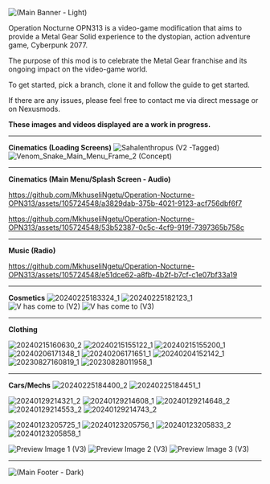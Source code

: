 ![(Main Banner - Light)](https://github.com/MkhuseliNgetu/Operation-Nocturne-OPN313/assets/105724548/e6615a3d-fee3-4ac7-9ecd-3331b76459f2)

Operation Nocturne OPN313 is a video-game modification that aims to provide a Metal Gear Solid experience to the dystopian, action adventure game, Cyberpunk 2077.

The purpose of this mod is to celebrate the Metal Gear franchise and its ongoing impact on the video-game world.

To get started, pick a branch, clone it and follow the guide to get started.

If there are any issues, please feel free to contact me via direct message or on Nexusmods.

**These images and videos displayed are a work in progress.**
***
**Cinematics (Loading Screens)** 
![Sahalenthropus (V2 -Tagged)](https://github.com/MkhuseliNgetu/Operation-Nocturne-OPN313/assets/105724548/b0857c01-bb78-4fa9-9617-d0ccfa3b5878)
![Venom_Snake_Main_Menu_Frame_2 (Concept)](https://github.com/MkhuseliNgetu/Operation-Nocturne-OPN313/assets/105724548/caa9d657-a5e8-4945-88fd-bc0ddcb03ae2)
***
**Cinematics (Main Menu/Splash Screen - Audio)** 



https://github.com/MkhuseliNgetu/Operation-Nocturne-OPN313/assets/105724548/a3829dab-375b-4021-9123-acf756dbf6f7




https://github.com/MkhuseliNgetu/Operation-Nocturne-OPN313/assets/105724548/53b52387-0c5c-4cf9-919f-7397365b758c


***
**Music (Radio)**

https://github.com/MkhuseliNgetu/Operation-Nocturne-OPN313/assets/105724548/e51dce62-a8fb-4b2f-b7cf-c1e07bf33a19
***
**Cosmetics**
![20240225183324_1](https://github.com/MkhuseliNgetu/Operation-Nocturne-OPN313/assets/105724548/a2ee4ff5-5a37-4cb0-bdff-70fbbba3ff90)
![20240225182123_1](https://github.com/MkhuseliNgetu/Operation-Nocturne-OPN313/assets/105724548/9807431e-b7f3-42aa-bb4e-e83a9130d9d0)
![V has come to (V2)](https://github.com/MkhuseliNgetu/Operation-Nocturne-OPN313/assets/105724548/f43b8ae1-8a92-4e3c-82fb-a16d62c18149)
![V has come to (V3)](https://github.com/MkhuseliNgetu/Operation-Nocturne-OPN313/assets/105724548/4577d23c-dd59-481e-8755-20659af2c9f6)

***
**Clothing**

![20240215160630_2](https://github.com/MkhuseliNgetu/Operation-Nocturne-OPN313/assets/105724548/8f9a2ab5-55d1-44bb-a8ba-9c91e4ddc4a1)
![20240215155122_1](https://github.com/MkhuseliNgetu/Operation-Nocturne-OPN313/assets/105724548/7d81b33f-5554-4ab6-bbc7-0494e10f6edb)
![20240215155200_1](https://github.com/MkhuseliNgetu/Operation-Nocturne-OPN313/assets/105724548/36efdc65-e7c3-4941-8a1c-3fcfc03c9f85)
![20240206171348_1](https://github.com/MkhuseliNgetu/Operation-Nocturne-OPN313/assets/105724548/d61b6004-133b-4575-8732-125b4aa18472)
![20240206171651_1](https://github.com/MkhuseliNgetu/Operation-Nocturne-OPN313/assets/105724548/4fc15281-427b-4a84-b317-5a704d24afa1)
![20240204152142_1](https://github.com/MkhuseliNgetu/Operation-Nocturne-OPN313/assets/105724548/fb250533-6545-4fd7-87ae-492cf42df46e)
![20230827160819_1](https://github.com/MkhuseliNgetu/Operation-Nocturne-OPN313/assets/105724548/27b3a601-e677-447f-9346-adbeffe95af5)
![20230828011958_1](https://github.com/MkhuseliNgetu/Operation-Nocturne-OPN313/assets/105724548/680e93cc-a652-4b52-8507-9a736453d2ee)

***
**Cars/Mechs**
![20240225184400_2](https://github.com/MkhuseliNgetu/Operation-Nocturne-OPN313/assets/105724548/17cade55-d289-49e2-97a4-5aa2eae3914a)
![20240225184451_1](https://github.com/MkhuseliNgetu/Operation-Nocturne-OPN313/assets/105724548/0ab5f5cc-2e87-4051-9f87-ceb042000f98)



![20240129214321_2](https://github.com/MkhuseliNgetu/Operation-Nocturne-OPN313/assets/105724548/7cee10f4-bf8f-48f6-baef-cf3a8d6b5e77)
![20240129214608_1](https://github.com/MkhuseliNgetu/Operation-Nocturne-OPN313/assets/105724548/d5b83855-c707-4704-897d-895bbe4901fa)
![20240129214648_2](https://github.com/MkhuseliNgetu/Operation-Nocturne-OPN313/assets/105724548/3e4a91ba-eb97-4217-9bf6-5ede0684c85f)
![20240129214553_2](https://github.com/MkhuseliNgetu/Operation-Nocturne-OPN313/assets/105724548/3b73bef3-9bd1-451d-b1fb-e8f81195b53f)
![20240129214743_2](https://github.com/MkhuseliNgetu/Operation-Nocturne-OPN313/assets/105724548/ef574c9e-8027-43e2-9f6c-70f30e7cba08)

![20240123205725_1](https://github.com/MkhuseliNgetu/Operation-Nocturne-OPN313/assets/105724548/eefb68ee-d0e3-4a07-b57a-d20512b499f6)
![20240123205756_1](https://github.com/MkhuseliNgetu/Operation-Nocturne-OPN313/assets/105724548/272536d9-7836-4f13-986d-d2b09d77229c)
![20240123205833_2](https://github.com/MkhuseliNgetu/Operation-Nocturne-OPN313/assets/105724548/5131b0dc-1c1d-40dd-b4c2-c067e691e1a0)
![20240123205858_1](https://github.com/MkhuseliNgetu/Operation-Nocturne-OPN313/assets/105724548/f4563f34-138f-434c-830c-d17078f19a76)

![Preview Image 1 (V3)](https://github.com/MkhuseliNgetu/Operation-Nocturne-OPN313/assets/105724548/997132c0-6734-492c-8c2f-5450e5a0d2ad)
![Preview Image 2 (V3)](https://github.com/MkhuseliNgetu/Operation-Nocturne-OPN313/assets/105724548/8ee57417-3660-4cff-96f7-6b4416a67440)
![Preview Image 3 (V3)](https://github.com/MkhuseliNgetu/Operation-Nocturne-OPN313/assets/105724548/e3a91e4d-1fe7-4daf-b212-748ba3ea4c5b)
***
![(Main Footer - Dark)](https://github.com/MkhuseliNgetu/Operation-Nocturne-OPN313/assets/105724548/b75521b8-6eec-4486-9dd9-05a2586380a4)
